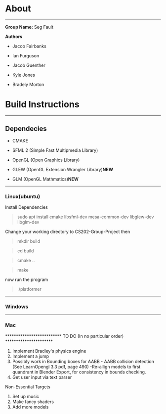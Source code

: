 # About
---
__Group Name:__ Seg Fault

__Authors__

* Jacob Fairbanks

* Ian Furguson

* Jacob Guenther

* Kyle Jones

* Bradely Morton

# Build Instructions
---
## Dependecies

* CMAKE

* SFML 2 (Simple Fast Multipmedia Library)
* OpenGL (Open Graphics Library)
* GLEW   (OpenGL Extension Wrangler Library)__NEW__
* GLM    (OpenGL Mathmatics)__NEW__

---
### Linux(ubuntu)

Install Dependencies

>sudo apt install cmake libsfml-dev mesa-common-dev libglew-dev libglm-dev

Change your working directory to CS202-Group-Project then

>mkdir build

>cd build

>cmake ..

>make

now run the program

>./platformer

---
### Windows

---
### Mac

************************** TO DO (In no particular order) **********************
1) Implement Bradley's physics engine
2) Implement a jump
3) Possibly work in Bounding boxes for AABB - AABB collision detection (See LearnOpengl 3.3 pdf, page 490)
	-Re-allign models to first quandrant in Blender Export, for consistency in bounds checking.
4) Get user input via text parser

Non-Essential Targets
1) Set up music
2) Make fancy shaders
3) Add more models